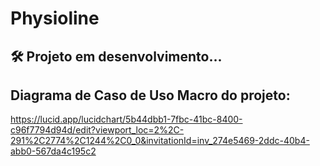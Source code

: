 # Physioline
## :hammer_and_wrench: Projeto em desenvolvimento...

## Diagrama de Caso de Uso Macro do projeto:
<a>https://lucid.app/lucidchart/5b44dbb1-7fbc-41bc-8400-c96f7794d94d/edit?viewport_loc=2%2C-291%2C2774%2C1244%2C0_0&invitationId=inv_274e5469-2ddc-40b4-abb0-567da4c195c2</a>


